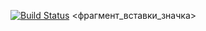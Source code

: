 [![Build Status](https://travis-ci.org/ssokov094/lab08.svg?branch=master)](https://travis-ci.org/ssokov094/lab08)
<фрагмент_вставки_значка>
